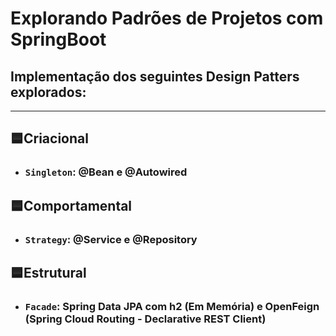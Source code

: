 # Explorando Padrões de Projetos com SpringBoot 

## Implementação dos seguintes Design Patters explorados:

---------------------------------------------------------

## 🟦Criacional
- ### `Singleton`: @Bean e @Autowired
## 🟦Comportamental
- ### `Strategy`: @Service e @Repository
## 🟦Estrutural
- ### `Facade`: Spring Data JPA com h2 (Em Memória) e OpenFeign (Spring Cloud Routing - Declarative REST Client)
